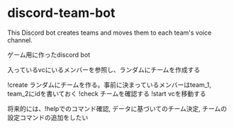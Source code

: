 # discord-team-bot
This Discord bot creates teams and moves them to each team's voice channel.

ゲーム用に作ったdiscord bot

入っているvcにいるメンバーを参照し、ランダムにチームを作成する

!create ランダムにチームを作る。事前に決まっているメンバーはteam_1, team_2にidを書いておく
!check チームを確認する
!start vcを移動する

将来的には、!helpでのコマンド確認, データに基づいてのチーム決定, チームの設定コマンドの追加をしたい 


